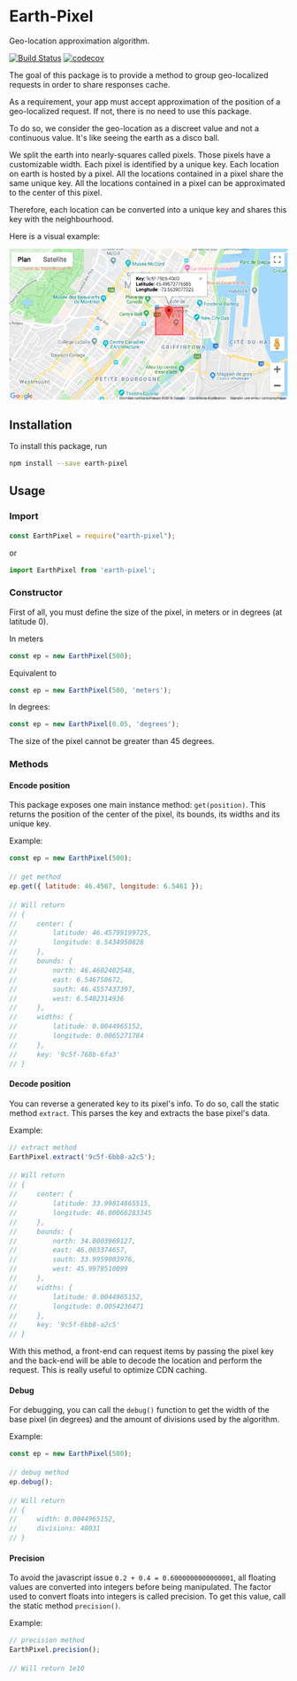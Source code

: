 # Earth-Pixel

Geo-location approximation algorithm.

[![Build Status](https://travis-ci.com/Tractr/earth-pixel.svg?branch=master)](https://travis-ci.com/Tractr/earth-pixel) [![codecov](https://codecov.io/gh/Tractr/earth-pixel/branch/master/graph/badge.svg)](https://codecov.io/gh/Tractr/earth-pixel)

The goal of this package is to provide a method to group geo-localized requests in order to share responses cache.

As a requirement, your app must accept approximation of the position of a geo-localized request.
If not, there is no need to use this package.

To do so, we consider the geo-location as a discreet value and not a continuous value.
It's like seeing the earth as a disco ball.

We split the earth into nearly-squares called pixels. Those pixels have a customizable width.
Each pixel is identified by a unique key.
Each location on earth is hosted by a pixel.
All the locations contained in a pixel share the same unique key. 
All the locations contained in a pixel can be approximated to the center of this pixel.

Therefore, each location can be converted into a unique key and shares this key with the neighbourhood.

Here is a visual example:

![Visual EarthPixel](./samples/preview.png "Visual EarthPixel")

## Installation

To install this package, run

```bash
npm install --save earth-pixel
```

## Usage

### Import

```javascript
const EarthPixel = require("earth-pixel");
```

or

```javascript
import EarthPixel from 'earth-pixel';
```

### Constructor

First of all, you must define the size of the pixel, in meters or in degrees (at latitude 0).

In meters
```javascript
const ep = new EarthPixel(500);
```

Equivalent to
```javascript
const ep = new EarthPixel(500, 'meters');
```

In degrees:
```javascript
const ep = new EarthPixel(0.05, 'degrees');
```

The size of the pixel cannot be greater than 45 degrees.

### Methods

#### Encode position

This package exposes one main instance method: `get(position)`.
This returns the position of the center of the pixel, its bounds, its widths and its unique key.

Example:

```javascript
const ep = new EarthPixel(500);
 
// get method
ep.get({ latitude: 46.4567, longitude: 6.5461 });

// Will return
// {
//     center: {
//         latitude: 46.45799199725,
//         longitude: 6.5434950828
//     },
//     bounds: {
//         north: 46.4602402548,
//         east: 6.546758672,
//         south: 46.4557437397,
//         west: 6.5402314936
//     },
//     widths: {
//         latitude: 0.0044965152,
//         longitude: 0.0065271784
//     },
//     key: '9c5f-768b-6fa3'
// }
```

#### Decode position

You can reverse a generated key to its pixel's info.
To do so, call the static method `extract`.
This parses the key and extracts the base pixel's data.

Example:

```javascript
// extract method
EarthPixel.extract('9c5f-6bb8-a2c5');

// Will return
// {
//     center: {
//         latitude: 33.99814865515,
//         longitude: 46.00066283345
//     },
//     bounds: {
//         north: 34.0003969127,
//         east: 46.003374657,
//         south: 33.9959003976,
//         west: 45.9979510099
//     },
//     widths: {
//         latitude: 0.0044965152,
//         longitude: 0.0054236471
//     },
//     key: '9c5f-6bb8-a2c5'
// }
```

With this method, a front-end can request items by passing the pixel key and the back-end will be able to decode the location and perform the request.
This is really useful to optimize CDN caching.

#### Debug

For debugging, you can call the `debug()` function to get the width of the base pixel (in degrees) and the amount of divisions used by the algorithm.

Example:

```javascript
const ep = new EarthPixel(500);
 
// debug method
ep.debug();

// Will return
// {
//     width: 0.0044965152,
//     divisions: 40031
// }
```

#### Precision

To avoid the javascript issue `0.2 + 0.4 = 0.6000000000000001`, all floating values are converted into integers before being manipulated.
The factor used to convert floats into integers is called precision.
To get this value, call the static method `precision()`. 

Example:

```javascript
// precision method
EarthPixel.precision();

// Will return 1e10
```
